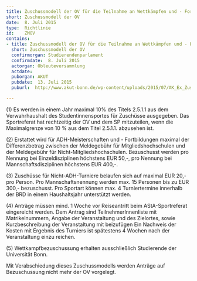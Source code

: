```yaml
---
title: Zuschussmodell der OV für die Teilnahme an Wettkämpfen und - Fortbildungen
short: Zuschussmodell der OV
date:  8. Juli 2015
type:  Richtlinie
id:    ZMOV
contains:
- title: Zuschussmodell der OV für die Teilnahme an Wettkämpfen und - Fortbildungen
  short: Zuschussmodell der OV
  confirmorgan: Studierendenparlament
  confirmdate:  8. Juli 2015
  actorgan: Obleuteversammlung
  actdate:  
  puborgan: AKUT
  pubdate:  13. Juli 2015
  puburl:  http://www.akut-bonn.de/wp-content/uploads/2015/07/AK_Ex_ZuschussObleuteversammlung.pdf

---
```


(1) Es werden in einem Jahr maximal 10% des Titels 2.5.1.1 aus dem Verwahrhaushalt des Studentinnensportes für Zuschüsse ausgegeben. Das Sportreferat hat rechtzeitig der OV und dem SP mitzuteilen, wenn die Maximalgrenze von 10 % aus dem Titel 2.5.1.1. abzusehen ist. 

(2) Erstattet wird für ADH-Meisterschaften und - Fortbildungen maximal der Differenzbetrag zwischen der Meldegebühr für Mitgliedshochschulen und der Meldegebühr für Nicht-Mitgliedshochschulen. Bezuschusst werden pro Nennung bei Einzeldisziplinen höchstens EUR 50,-, pro Nennung bei Mannschaftsdisziplinen höchstens EUR 400,-. 

(3) Zuschüsse für Nicht-ADH-Turniere belaufen sich auf maximal EUR 20,- pro Person. Pro Mannschaftsnennung werden max. 15 Personen bis zu EUR 300,- bezuschusst. Pro Sportart können max. 4 Turniertermine innerhalb der BRD in einem Haushaltsjahr unterstützt werden. 

(4) Anträge müssen mind. 1 Woche vor Reiseantritt beim AStA-Sportreferat eingereicht werden. Dem Antrag sind TeilnehmerInnenliste mit Matrikelnummern, Angabe der Veranstaltung und des Zielortes, sowie Kurzbeschreibung der Veranstaltung mit beizufügen Ein Nachweis der Kosten mit Ergebnis des Turniers ist spätestens 4 Wochen nach der Veranstaltung einzu reichen. 

(5) Wettkampfbezuschussung erhalten ausschließlich Studierende der Universität Bonn. 


Mit Verabschiedung dieses Zuschussmodells werden Anträge auf Bezuschussung nicht mehr der OV vorgelegt.
